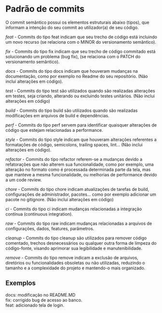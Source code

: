 # Padrão de commits

O commit semântico possui os elementos estruturais abaixo (tipos), que informam a intenção do seu commit ao utilizador(a) de seu código.

*feat* - Commits do tipo feat indicam que seu trecho de código está incluindo um novo recurso (se relaciona com o MINOR do versionamento semântico).

*fix* - Commits do tipo fix indicam que seu trecho de código commitado está solucionando um problema (bug fix), (se relaciona com o PATCH do versionamento semântico).

*docs* - Commits do tipo docs indicam que houveram mudanças na documentação, como por exemplo no Readme do seu repositório. (Não inclui alterações em código).

*test* - Commits do tipo test são utilizados quando são realizadas alterações em testes, seja criando, alterando ou excluindo testes unitários. (Não inclui alterações em código)

*build* - Commits do tipo build são utilizados quando são realizadas modificações em arquivos de build e dependências.

*perf* - Commits do tipo perf servem para identificar quaisquer alterações de código que estejam relacionadas a performance.

*style* - Commits do tipo style indicam que houveram alterações referentes a formatações de código, semicolons, trailing spaces, lint... (Não inclui alterações em código).

*refactor* - Commits do tipo refactor referem-se a mudanças devido a refatorações que não alterem sua funcionalidade, como por exemplo, uma alteração no formato como é processada determinada parte da tela, mas que manteve a mesma funcionalidade, ou melhorias de performance devido a um code review.

*chore* - Commits do tipo chore indicam atualizações de tarefas de build, configurações de administrador, pacotes... como por exemplo adicionar um pacote no gitignore. (Não inclui alterações em código)

*ci* - Commits do tipo ci indicam mudanças relacionadas a integração contínua (continuous integration).

*raw* - Commits do tipo raw indicam mudanças relacionadas a arquivos de configurações, dados, features, parâmetros.

*cleanup* - Commits do tipo cleanup são utilizados para remover código comentado, trechos desnecessários ou qualquer outra forma de limpeza do código-fonte, visando aprimorar sua legibilidade e manutenibilidade.

*remove* - Commits do tipo remove indicam a exclusão de arquivos, diretórios ou funcionalidades obsoletas ou não utilizadas, reduzindo o tamanho e a complexidade do projeto e mantendo-o mais organizado.

## Exemplos

docs: modificação no README.MD  
fix: corrigido bug de acesso ao banco.  
feat: adicionado tela de login.  
